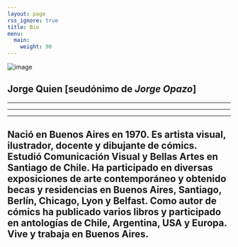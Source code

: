 ```yaml
---
layout: page
rss_ignore: true
title: Bio
menu:
  main:
    weight: 90
---
```



<div>
  <img src="/images/bio-new.webp" alt="image" class="bio-image">
</div>


**Jorge Quien** [seudónimo de *Jorge Opazo*]
---
---
---
---

Nació en Buenos Aires en 1970. Es artista visual, ilustrador, docente y dibujante de cómics. Estudió Comunicación Visual y Bellas Artes en Santiago de Chile. Ha participado en diversas exposiciones de arte contemporáneo y obtenido becas y residencias en Buenos Aires, Santiago, Berlín, Chicago, Lyon y Belfast. Como autor de cómics ha publicado varios libros y participado en antologías de Chile, Argentina, USA y Europa. Vive y trabaja en Buenos Aires.
---